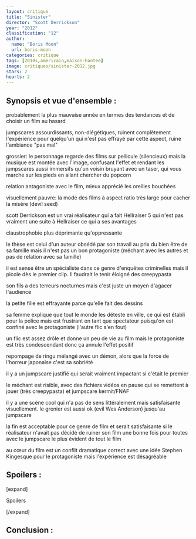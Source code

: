 ```yaml
---
layout: critique
title: "Sinister"
director: "Scott Derrickson"
year: "2012"
classification: "12"
author:
  name: "Boris Moon"
  url: boris-moon
categories: critique
tags: [2010s,americain,maison-hantee]
image: critiques/sinister-2012.jpg
stars: 2
hearts: 2
---
```


## Synopsis et vue d'ensemble :

probablement la plus mauvaise année en termes des tendances et de choisir un film au hasard

jumpscares assourdissants, non-diégétiques, ruinent complètement l'expérience pour quelqu'un qui n'est pas effrayé par cette aspect, ruine l'ambiance "pas mal"

grossier: le personnage regarde des films sur pellicule (silencieux) mais la musique est montée avec l'image, confusant l'effet et rendant les jumpscares aussi immersifs qu'un voisin bruyant avec un taser, qui vous marche sur les pieds en allant chercher du popcorn

relation antagoniste avec le film, mieux apprécié les oreilles bouchées

visuellement pauvre: la mode des films à aspect ratio très large pour cacher la misère (devil seed)

scott Derrickson est un vrai réalisateur qui a fait Hellraiser 5 qui n'est pas vraiment une suite à Hellraiser ce qui a ses avantages

claustrophobie plus déprimante qu'oppressante

le thèse est celui d'un auteur obsédé par son travail au prix du bien être de sa famille mais il n'est pas un bon protagoniste (méchant avec les autres et pas de relation avec sa famille)

il est sensé être un spécialiste dans ce genre d'enquêtes criminelles mais il picole dès le premier clip. Il faudrait le tenir éloigné des creepypasta

son fils a des terreurs nocturnes mais c'est juste un moyen d'agacer l'audience

la petite fille est effrayante parce qu'elle fait des dessins

sa femme explique que tout le monde les déteste en ville, ce qui est établi pour la police mais est frustrant en tant que spectateur puisqu'on est confiné avec le protagoniste (l'autre flic s'en fout)

un flic est assez drôle et donne un peu de vie au film mais le protagoniste est très condescendant donc ça annule l'effet positif

repompage de ringu mélangé avec un démon, alors que la force de l'horreur japonaise c'est sa sobriété

il y a un jumpscare justifié qui serait vraiment impactant si c'était le premier

le méchant est risible, avec des fichiers vidéos en pause qui se remettent à jouer (très creepypasta) et jumpscare kermit/FNAF

il y a une scène cool qui n'a pas de sens littéralement mais satisfaisante visuellement. le grenier est aussi ok (evil Wes Anderson) jusqu'au jumpscare

la fin est acceptable pour ce genre de film et serait satisfaisante si le réalisateur n'avait pas décidé de ruiner son film une bonne fois pour toutes avec le jumpscare le plus évident de tout le film

au cœur du film est un conflit dramatique correct avec une idée Stephen Kingesque pour le protagoniste mais l'expérience est désagréable


## Spoilers :

[expand]

Spoilers

[/expand]

## Conclusion :
